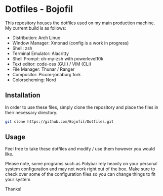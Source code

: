 # Dotfiles - Bojofil

This repository houses the dotfiles used on my main production machine.  My current build is as follows:
- Distribution: Arch Linux
- Window Manager: Xmonad (config is a work in progress)
- Shell: zsh
- Terminal Emulator: Alacritty
- Shell Prompt: oh-my-zsh with powerlevel10k
- Text editor: code-oss (GUI) / VIM (CLI)
- File Manager: Thunar / Ranger
- Compositor: Picom-jonaburg fork
- Colorscheming: Nord
## Installation

In order to use these files, simply clone the repository and place the files in their necessary directory.
```bash
git clone https://github.com/Bojofil/Dotfiles.git
```

## Usage
Feel free to take these dotfiles and modify / use them however you would like.

Please note, some programs such as Polybar rely heavily on your personal system configuration and may not work right out of the box.  Make sure to check over some of the configuration files so you can change things to fit your system. 

Thanks!

